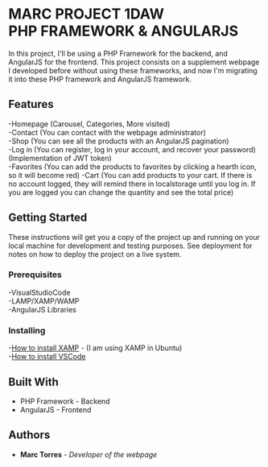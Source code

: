 # MARC PROJECT 1DAW <br> PHP FRAMEWORK & ANGULARJS

In this project, I'll be using a PHP Framework for the backend, and AngularJS for the frontend.
This project consists on a supplement webpage I developed before without using these frameworks, and now I'm migrating it into these PHP framework and AngularJS framework.

## Features
-Homepage (Carousel, Categories, More visited) <br>
-Contact (You can contact with the webpage administrator) <br>
-Shop (You can see all the products with an AngularJS pagination) <br>
-Log in (You can register, log in your account, and recover your password) (Implementation of JWT token) <br>
-Favorites (You can add the products to favorites by clicking a hearth icon, so it will become red)
-Cart (You can add products to your cart. If there is no account logged, they will remind there in localstorage until you log in. If you are logged you can change the quantity and see the total price)

## Getting Started
These instructions will get you a copy of the project up and running on your local machine for development and testing purposes. See deployment for notes on how to deploy the project on a live system.

### Prerequisites

-VisualStudioCode <br />
-LAMP/XAMP/WAMP <br />
-AngularJS Libraries <br />
   
### Installing

-[How to install XAMP](https://vitux.com/how-to-install-xampp-on-your-ubuntu-18-04-lts-system/) - (I am using XAMP in Ubuntu) <br />
-[How to install VSCode](https://linuxize.com/post/how-to-install-visual-studio-code-on-ubuntu-18-04/) 

## Built With

* PHP Framework - Backend
* AngularJS - Frontend

## Authors

* **Marc Torres** - *Developer of the webpage*
